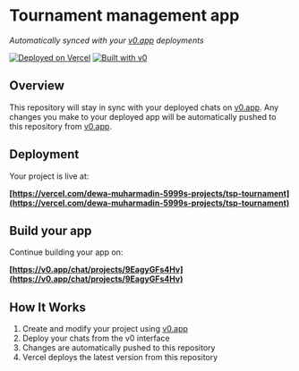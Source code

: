 # Tournament management app

*Automatically synced with your [v0.app](https://v0.app) deployments*

[![Deployed on Vercel](https://img.shields.io/badge/Deployed%20on-Vercel-black?style=for-the-badge&logo=vercel)](https://vercel.com/dewa-muharmadin-5999s-projects/tsp-tournament)
[![Built with v0](https://img.shields.io/badge/Built%20with-v0.app-black?style=for-the-badge)](https://v0.app/chat/projects/9EagyGFs4Hv)

## Overview

This repository will stay in sync with your deployed chats on [v0.app](https://v0.app).
Any changes you make to your deployed app will be automatically pushed to this repository from [v0.app](https://v0.app).

## Deployment

Your project is live at:

**[https://vercel.com/dewa-muharmadin-5999s-projects/tsp-tournament](https://vercel.com/dewa-muharmadin-5999s-projects/tsp-tournament)**

## Build your app

Continue building your app on:

**[https://v0.app/chat/projects/9EagyGFs4Hv](https://v0.app/chat/projects/9EagyGFs4Hv)**

## How It Works

1. Create and modify your project using [v0.app](https://v0.app)
2. Deploy your chats from the v0 interface
3. Changes are automatically pushed to this repository
4. Vercel deploys the latest version from this repository